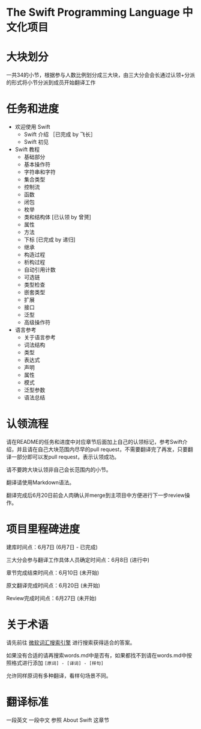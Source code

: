 The Swift Programming Language 中文化项目
========================================

# 大块划分

一共34的小节，根据参与人数比例划分成三大块，由三大分会会长通过认领+分派的形式将小节分派到成员开始翻译工作

# 任务和进度

* 欢迎使用 Swift
   * Swift 介绍 ［已完成 by 飞长］
   * Swift 初见
* Swift 教程
   * 基础部分
   * 基本操作符
   * 字符串和字符
   * 集合类型
   * 控制流
   * 函数
   * 闭包
   * 枚举
   * 类和结构体 [已认领 by 曾赟]
   * 属性
   * 方法
   * 下标  [已完成 by 递归]
   * 继承
   * 构造过程
   * 析构过程
   * 自动引用计数
   * 可选链
   * 类型检查
   * 嵌套类型
   * 扩展
   * 接口
   * 泛型
   * 高级操作符
* 语言参考
   * 关于语言参考
   * 词法结构
   * 类型
   * 表达式
   * 声明
   * 属性
   * 模式
   * 泛型参数
   * 语法总结

# 认领流程

请在README的任务和进度中对应章节后面加上自己的认领标记，参考Swift介绍，并且请在自己大块范围内尽早的pull request，不需要翻译完了再发，只要翻译一部分即可以发pull request，表示认领成功。

请不要跨大块认领非自己会长范围内的小节。

翻译请使用Markdown语法。

翻译完成后6月20日前会人肉确认并merge到主项目中方便进行下一步review操作。

# 项目里程碑进度

建库时间点：6月7日 (6月7日 - 已完成)

三大分会参与翻译工作具体人员确定时间点：6月8日 (进行中)

章节完成结束时间点：6月10日 (未开始)

原文翻译完成时间点：6月20日 (未开始)

Review完成时间点：6月27日 (未开始)

# 关于术语

请先前往 [微软词汇搜索引擎](http://www.microsoft.com/Language/zh-cn/Search.aspx) 进行搜索获得适合的答案。

如果没有合适的请再搜索words.md中是否有，如果都找不到请在words.md中按照格式进行添加 `[原词] - [译词] - [样句]`

允许同样原词有多种翻译，看样句场景不同。

# 翻译标准

一段英文 一段中文 参照 About Swift 这章节
